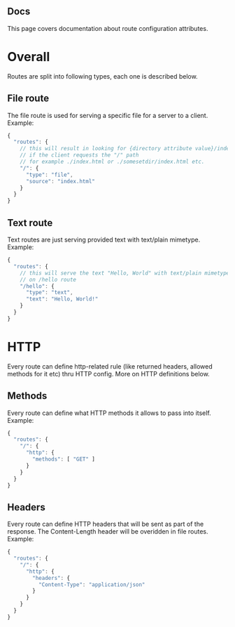 ## Docs
This page covers documentation about route configuration attributes.

# Overall
Routes are split into following types, each one is described below.

## File route
The file route is used for serving a specific file for a server to a client.
Example:
```js
{
  "routes": {
    // this will result in looking for {directory attribute value}/index.html
    // if the client requests the "/" path
    // for example ./index.html or ./somesetdir/index.html etc.
    "/": {
      "type": "file",
      "source": "index.html"
    }
  }
}
```
## Text route
Text routes are just serving provided text with text/plain mimetype.
Example:
```js
{
  "routes": {
    // this will serve the text "Hello, World" with text/plain mimetype
    // on /hello route
    "/hello": {
      "type": "text",
      "text": "Hello, World!"
    }
  }
}
```

# HTTP
Every route can define http-related rule (like returned headers, allowed methods for it etc) thru HTTP config.
More on HTTP definitions below. 

## Methods
Every route can define what HTTP methods it allows to pass into itself.
Example:
```js
{
  "routes": {
    "/": {
      "http": {
        "methods": [ "GET" ]
      }
    }
  }
}
```

## Headers
Every route can define HTTP headers that will be sent as part of the response.
The Content-Length header will be overidden in file routes.
Example:
```js
{
  "routes": {
    "/": {
      "http": {
        "headers": {
          "Content-Type": "application/json"
        }
      }
    }
  }
}
```

